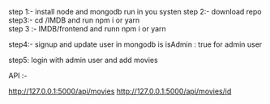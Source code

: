 step 1:-  install node and mongodb run in you systen
step 2:- download repo
step3:- cd /IMDB  and   run npm i or yarn  
step 3 :- IMDB/frontend  and runn npm i or yarn

step4:- signup and update user in mongodb is isAdmin : true for admin user

step5: login with admin user and add movies 

API :-  


http://127.0.0.1:5000/api/movies
http://127.0.0.1:5000/api/movies/id